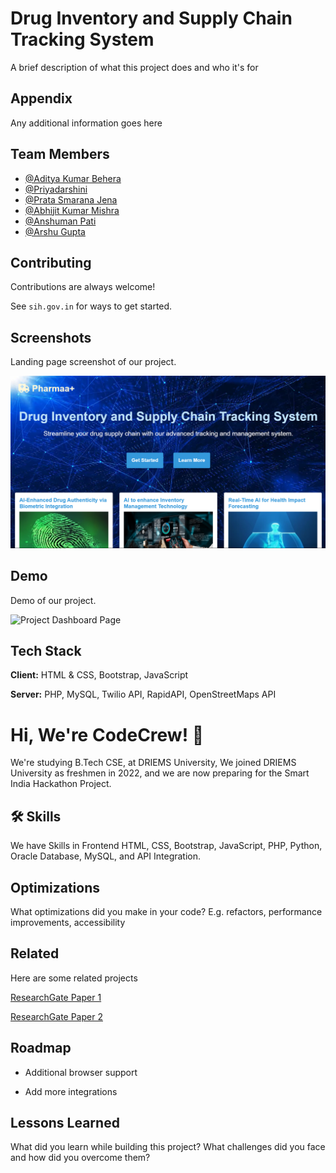 
# Drug Inventory and Supply Chain Tracking System

A brief description of what this project does and who it's for


## Appendix

Any additional information goes here


## Team Members

- [@Aditya Kumar Behera](https://www.github.com/hey-guddu)
- [@Priyadarshini](https://github.com/Priya-8093)
- [@Prata Smarana Jena](https://www.github.com/prata2003)
- [@Abhijit Kumar Mishra](https://github.com/Abhijit-Kumar-Mishra)
- [@Anshuman Pati](https://github.com/ansuman005)
- [@Arshu Gupta](https://github.com/arsugupta)


## Contributing

Contributions are always welcome!

See `sih.gov.in` for ways to get started.


## Screenshots

Landing page screenshot of our project.

![App Screenshot](https://raw.githubusercontent.com/hey-guddu/CodeCrew-SIH2024/main/Images/Landing%20Page%20Screenshot.png)


## Demo

Demo of our project.

![Project Dashboard Page](https://cdn.dribbble.com/users/365424/screenshots/3903606/movfinal.gif)
## Tech Stack

**Client:** HTML & CSS, Bootstrap, JavaScript

**Server:** PHP, MySQL, Twilio API, RapidAPI, OpenStreetMaps API


# Hi, We're CodeCrew! 👋

We're studying B.Tech CSE, at DRIEMS University,
We joined DRIEMS University as freshmen in 2022, and we are now preparing for the Smart India Hackathon Project.
## 🛠 Skills
We have Skills in Frontend HTML, CSS, Bootstrap, JavaScript, PHP, Python, Oracle Database, MySQL, and API Integration.


## Optimizations

What optimizations did you make in your code? E.g. refactors, performance improvements, accessibility


## Related

Here are some related projects

[ResearchGate Paper 1](https://www.researchgate.net/publication/358764246_AN_INTERACTIVE_DRUG_SUPPLY_CHAIN_TRACKING_SYSTEM_USING_BLOCKCHAIN_20)

[ResearchGate Paper 2](https://www.researchgate.net/publication/354455224_Blockchain-based_smart_tracking_and_tracing_platform_for_drug_supply_chain)


## Roadmap

- Additional browser support

- Add more integrations


## Lessons Learned

What did you learn while building this project? What challenges did you face and how did you overcome them?

